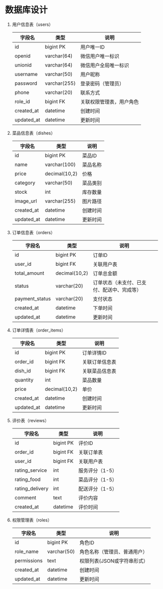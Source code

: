 # 数据库设计

1. 用户信息表（users）

    | 字段名         | 类型           | 说明           |
    | ----------- | ------------ | ------------ |
    | id          | bigint PK    | 用户唯一ID       |
    | openid      | varchar(64)  | 微信用户唯一标识     |
    | unionid     | varchar(64)  | 微信用户全局唯一标识   |
    | username    | varchar(50)  | 用户昵称         |
    | password    | varchar(255) | 登录密码（管理员）    |
    | phone       | varchar(20)  | 联系方式         |
    | role\_id    | bigint FK    | 关联权限管理表，用户角色 |
    | created\_at | datetime     | 创建时间         |
    | updated\_at | datetime     | 更新时间         |

2. 菜品信息表（dishes）

    | 字段名         | 类型            | 说明   |
    | ----------- | ------------- | ---- |
    | id          | bigint PK     | 菜品ID |
    | name        | varchar(100)  | 菜品名称 |
    | price       | decimal(10,2) | 价格   |
    | category    | varchar(50)   | 菜品类别 |
    | stock       | int           | 库存数量 |
    | image\_url  | varchar(255)  | 图片路径 |
    | created\_at | datetime      | 创建时间 |
    | updated\_at | datetime      | 更新时间 |

3. 订单信息表（orders）

    | 字段名             | 类型            | 说明                    |
    | --------------- | ------------- | --------------------- |
    | id              | bigint PK     | 订单ID                  |
    | user\_id        | bigint FK     | 关联用户表                 |
    | total\_amount   | decimal(10,2) | 订单总金额                 |
    | status          | varchar(20)   | 订单状态（未支付、已支付、配送中、完成等） |
    | payment\_status | varchar(20)   | 支付状态                  |
    | created\_at     | datetime      | 下单时间                  |
    | updated\_at     | datetime      | 更新时间                  |

4. 订单详情表（order_items）

    | 字段名         | 类型            | 说明      |
    | ----------- | ------------- | ------- |
    | id          | bigint PK     | 订单详情ID  |
    | order\_id   | bigint FK     | 关联订单信息表 |
    | dish\_id    | bigint FK     | 关联菜品信息表 |
    | quantity    | int           | 菜品数量    |
    | price       | decimal(10,2) | 单价      |
    | created\_at | datetime      | 创建时间    |
    | updated\_at | datetime      | 更新时间    |

5. 评价表（reviews）

    | 字段名              | 类型        | 说明        |
    | ---------------- | --------- | --------- |
    | id               | bigint PK | 评价ID      |
    | order\_id        | bigint FK | 关联订单表     |
    | user\_id         | bigint FK | 关联用户表     |
    | rating\_service  | int       | 服务评分（1-5） |
    | rating\_food     | int       | 菜品评分（1-5） |
    | rating\_delivery | int       | 配送评分（1-5） |
    | comment          | text      | 评价内容      |
    | created\_at      | datetime  | 评价时间      |

6. 权限管理表（roles）

    | 字段名         | 类型          | 说明               |
    | ----------- | ----------- | ---------------- |
    | id          | bigint PK   | 角色ID             |
    | role\_name  | varchar(50) | 角色名称（管理员、普通用户）   |
    | permissions | text        | 权限列表(JSON或字符串形式） |
    | created\_at | datetime    | 创建时间             |
    | updated\_at | datetime    | 更新时间             |
